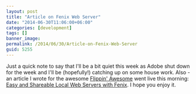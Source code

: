 ```yaml
---
layout: post
title: "Article on Fenix Web Server"
date: "2014-06-30T11:06:00+06:00"
categories: [development]
tags: []
banner_image: 
permalink: /2014/06/30/Article-on-Fenix-Web-Server
guid: 5255
---
```


<p>
Just a quick note to say that I'll be a bit quiet this week as Adobe shut down for the week and I'll be (hopefully!) catching up on some house work. Also - an article I wrote for the awesome <a href="http://flippinawesome.org/">Flippin' Awesome</a> went live this morning: <a href="http://flippinawesome.org/2014/06/30/easy-and-shareable-local-web-servers-with-fenix/">Easy and Shareable Local Web Servers with Fenix</a>. I hope you enjoy it.
</p>